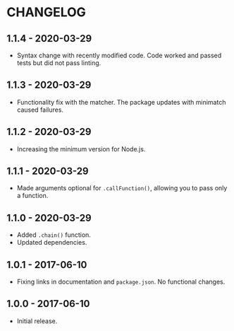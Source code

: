 CHANGELOG
=========


1.1.4 - 2020-03-29
------------------

* Syntax change with recently modified code. Code worked and passed tests but did not pass linting.


1.1.3 - 2020-03-29
------------------

* Functionality fix with the matcher. The package updates with minimatch caused failures.


1.1.2 - 2020-03-29
------------------

* Increasing the minimum version for Node.js.


1.1.1 - 2020-03-29
------------------

* Made arguments optional for `.callFunction()`, allowing you to pass only a function.


1.1.0 - 2020-03-29
------------------

* Added `.chain()` function.
* Updated dependencies.


1.0.1 - 2017-06-10
------------------

* Fixing links in documentation and `package.json`. No functional changes.


1.0.0 - 2017-06-10
------------------

* Initial release.
